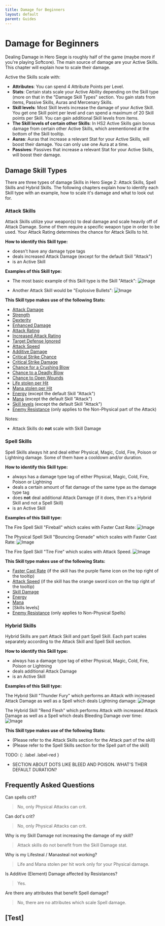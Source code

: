```yaml
---
title: Damage for Beginners
layout: default
parent: Guides
---
```


# Damage for Beginners
Dealing Damage in Hero Siege is roughly half of the game (maybe more if you're playing Softcore). The main source of damage are your Active Skills. This chapter will explain how to scale their damage.

Active the Skills scale with: 
- **Attributes**: You can spend 4 Attribute Points per Level.
- **Stats**: Certain stats scale your Active Ability depending on the Skill type (more on that in the "Damage Skill Types" section. You gain stats from items, Passive Skills, Auras and Mercenary Skills.
- **Skill levels**: Most Skill levels increase the damage of your Active Skill. You get one Skill point per level and can spend a maximum of 20 Skill points per Skill. You can gain additional Skill levels from items.
- **The Skill levels of certain other Skills**: In HS2 Active Skills gain bonus damage from certain other Active Skills, which arementioned at the bottom of the Skill tooltip.
- **Auras**: Auras that increase a relevant Stat for your Active Skills, will boost their damage. You can only use one Aura at a time.
- **Passives**: Passives that increase a relevant Stat for your Active Skills, will boost their damage.

## Damage Skill Types
There are three types of damage Skills in Hero Siege 2: Attack Skills, Spell Skills and Hybrid Skills. The following chapters explain how to identify each Skill type with an example, how to scale it's damage and what to look out for.

### Attack Skills
Attack Skills utilize your weapon(s) to deal damage and scale heavily off of Attack Damage. Some of them require a specific weapon type in order to be used. Your Attack Rating determines the chance for Attack Skills to hit.

**How to identify this Skill type:**

- doesn't have any damage type tags
- deals increased Attack Damage (except for the default Skill "Attack")
- is an Active Skill

**Examples of this Skill type:**

- The most basic example of this Skill type is the Skill "Attack":
![Image](../assets/images/attack.png "(default) Attack")

- Another Attack Skill would be "Explosive Bullets":
![Image](../assets/images/explosive_bullets.png "Explosive Bullets (Pirate)")


**This Skill type makes use of the following Stats:**

- [Attack Damage]
- [Strength]
- [Dexterity]
- [Enhanced Damage]
- [Attack Rating]
- [Increased Attack Rating]
- [Target Defense Ignored]
- [Attack Speed]
- [Additive Damage]
- [Critical Strike Chance]
- [Critical Strike Damage]
- [Chance for a Crushing Blow]
- [Chance to a Deadly Blow]
- [Chance to Open Wounds]
- [Life stolen per Hit]
- [Mana stolen per Hit]
- [Energy] (except the default Skill "Attack")
- [Mana] (except the default Skill "Attack")
- [Skill levels] (except the default Skill "Attack")
- [Enemy Resistance] (only applies to the Non-Physical part of the Attack)


Notes: 
- Attack Skills do **not** scale with Skill Damage

### Spell Skills
Spell Skills always hit and deal either Physical, Magic, Cold, Fire, Poison or Lightning damage. Some of them have a cooldown and/or duration.

**How to identify this Skill type:**

- always has a damage type tag of either Physical, Magic, Cold, Fire, Poison or Lightning
- deals a certain amount of flat damage of the same type as the damage type tag
- does **not** deal additional Attack Damage (if it does, then it's a Hybrid Skill and not a Spell Skill)
- is an Active Skill

**Examples of this Skill type:**

The Fire Spell Skill "Fireball" which scales with Faster Cast Rate:
![Image](../assets/images/fireball.png "Fireball (Pyromancer)")

The Physical Spell Skill "Bouncing Grenade" which scales with Faster Cast Rate:
![Image](../assets/images/bouncing_grenade.png "Bouncing Grenade (Marauder)")

The Fire Spell Skill "Tire Fire" which scales with Attack Speed.
![Image](../assets/images/tire_fire.png "Tire Fire (Redneck)")


**This Skill type makes use of the following Stats:**

- [Faster Cast Rate] (if the skill has the purple flame icon on the top right of the tooltip)
- [Attack Speed] (if the skill has the orange sword icon on the top right of the tooltip)
- [Skill Damage]
- [Energy]
- [Mana]
- [Skills levels] 
- [Enemy Resistance] (only applies to Non-Physical Spells)


### Hybrid Skills
Hybrid Skills are part Attack Skill and part Spell Skill. Each part scales separately according to the Attack Skill and Spell Skill section. 

**How to identify this Skill type:**

- always has a damage type tag of either Physical, Magic, Cold, Fire, Poison or Lightning
- deals additional Attack Damage
- is an Active Skill

**Examples of this Skill type:**

The Hybrid Skill "Thunder Fury" which performs an Attack with increased Attack Damage as well as a Spell which deals Lightning damage:
![Image](../assets/images/thunder_fury.png "Thunder Fury (Amazon)")

The Hybrid Skill "Rend Flesh" which performs Attack with increased Attack Damage as well as a Spell which deals Bleeding Damage over time:
![Image](../assets/images/rend_flesh.png "Rend Flesh (Marauder)")

**This Skill type makes use of the following Stats:**

- (Please refer to the Attack Skills section for the Attack part of the skill)
- (Please refer to the Spell Skills section for the Spell part of the skill)

TODO: 
{: .label .label-red }
- SECTION ABOUT DOTS LIKE BLEED AND POISON. WHAT'S THEIR DEFAULT DURATION?

## Frequently Asked Questions
Can spells crit? 
> No, only Physical Attacks can crit.

Can dot's crit? 
> No, only Physical Attacks can crit.

Why is my Skill Damage not increasing the damage of my skill?
> Attack skills do not benefit from the Skill Damage stat.

Why is my Lifesteal / Manasteal not working?
> Life and Mana stolen per hit work only for your Physical damage.

Is Additive (Element) Damage affected by Resistances?
> Yes.

Are there any attributes that benefit Spell damage?
> No, there are no attributes which scale Spell damage.

[Test]
----

[Attack Damage]: ../mechanics/stats.md#attack-damage
[Strength]: ../mechanics/stats.md#attributes
[Dexterity]: ../mechanics/stats.md#attributes
[Enhanced Damage]: ../mechanics/stats.md#enhanced-damage
[Attack Rating]: ../mechanics/stats.md#attack-rating
[Increased Attack Rating]: ../mechanics/stats.md#increased-attack-rating
[Target Defense Ignored]: ../mechanics/stats.md#target-defense-ignored
[Attack Speed]: ../mechanics/stats.md#attack-speed
[Additive Damage]: ../mechanics/stats.md#additive-damage
[Critical Strike Chance]: ../mechanics/stats.md#critical-strike-chance
[Critical Strike Damage]: ../mechanics/stats.md#critical-strike-damage
[Chance for a Crushing Blow]: ../mechanics/stats.md#chance-for-a-crushing-blow
[Chance to a Deadly Blow]: ../mechanics/stats.md#chance-for-a-deadly-blow
[Chance to Open Wounds]: ../mechanics/stats.md#chance-to-open-wounds
[Life stolen per Hit]: ../mechanics/stats.md#life-stolen-per-hit
[Mana stolen per Hit]: ../mechanics/stats.md#mana-stolen-per-hit
[Energy]: ../mechanics/stats.md#attributes
[Mana]: ../mechanics/stats.md#mana
[Skill levels]: ../mechanics/stats.md#all-skills
[Enemy Resistance]: ../mechanics/stats.md#enemy-resistance
[Faster Cast Rate]: ../mechanics/stats.md#faster-cast-rate 
[Skill Damage]: ../mechanics/stats.md#skill-damage
